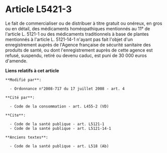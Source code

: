 # Article L5421-3

Le fait de commercialiser ou de distribuer à titre gratuit ou onéreux, en gros ou en détail, des médicaments homéopathiques
mentionnés au 11° de l'article L. 5121-1 ou des médicaments traditionnels à base de plantes mentionnés à l'article L.
5121-14-1 n'ayant pas fait l'objet d'un enregistrement auprès de l'Agence française de sécurité sanitaire des produits de
santé, ou dont l'enregistrement auprès de cette agence est refusé, suspendu, retiré ou devenu caduc, est puni de 30 000 euros
d'amende.

**Liens relatifs à cet article**

	**Modifié par**:

	  - Ordonnance n°2008-717 du 17 juillet 2008 - art. 4

	**Cité par**:

	  - Code de la consommation - art. L455-2 (VD)

	**Cite**:

	  - Code de la santé publique - art. L5121-1
	  - Code de la santé publique - art. L5121-14-1

	**Anciens textes**:

	  - Code de la santé publique - art. L518 (Ab)
